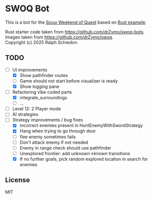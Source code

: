 # SWOQ Bot

This is a bot for the [Sioux Weekend of Quest](https://github.com/drZymo/swoq) based on [Rust example](https://github.com/drZymo/swoq-bots).

Rust starter code taken from <https://github.com/drZymo/swoq-bots>.  
Images taken from <https://github.com/drZymo/swoq>.  
Copyright (c) 2025 Ralph Schiedon.

## TODO

- [ ] UI improvements
  - [x] Show pathfinder routes
  - [ ] Game should not start before visualizer is ready
  - [x] Show logging pane
- [ ] Refactoring vibe coded parts
  - [x] integrate_surroundings
  - [ ] ...
- [ ] Level 12: 2 Player mode
- [ ] AI strategies
- [ ] Strategy improvements / bug fixes
  - [x] incorrect enemies present in HuntEnemyWithSwordStrategy
  - [x] Hang when trying to go through door
  - [ ] flee enemy sometimes fails
  - [ ] Don't attack enemy if not needed
  - [ ] Enemy in range check should use pathfinder
  - [ ] Unexplored frontier: add unknown->known transitions
  - [x] If no further goals, pick random explored location in search for enemies

## License

MIT
